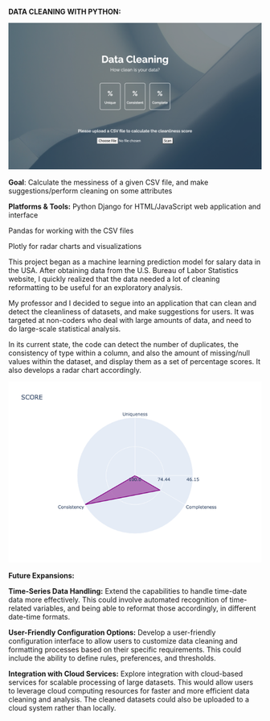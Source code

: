 **DATA CLEANING WITH PYTHON:**

![](/images/img.png)

**Goal**: Calculate the messiness of a given CSV file, and make suggestions/perform cleaning on some attributes

**Platforms & Tools:**
Python Django for HTML/JavaScript web application and interface

Pandas for working with the CSV files

Plotly for radar charts and visualizations


This project began as a machine learning prediction model for salary data in the USA. After obtaining data from the U.S. Bureau of Labor Statistics website,
I quickly realized that the data needed a lot of cleaning reformatting to be useful for an exploratory analysis.

My professor and I decided to segue into an application that can clean and detect the cleanliness of datasets, and make suggestions for users. It was targeted
at non-coders who deal with large amounts of data, and need to do large-scale statistical analysis.


In its current state, the code can detect the number of duplicates, the consistency of type within a column, and also the amount of missing/null values within 
the dataset, and display them as a set of percentage scores. It also develops a radar chart accordingly.

![](/images/score.png)


**Future Expansions:**

**Time-Series Data Handling:**
Extend the capabilities to handle time-date data more effectively. This could involve automated recognition of time-related variables, and being able to 
reformat those accordingly, in different date-time formats.


**User-Friendly Configuration Options:**
Develop a user-friendly configuration interface to allow users to customize data cleaning and formatting processes based on their specific requirements. 
This could include the ability to define rules, preferences, and thresholds.


**Integration with Cloud Services:**
Explore integration with cloud-based services for scalable processing of large datasets. This would allow users to leverage cloud computing resources for
faster and more efficient data cleaning and analysis. The cleaned datasets could also be uploaded to a cloud system rather than locally.
